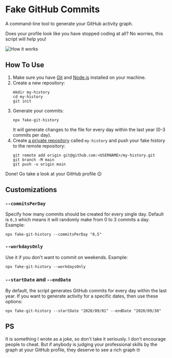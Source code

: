 # Fake GitHub Commits

A command-line tool to generate your GitHub activity graph.

Does your profile look like you have stopped coding at all?
No worries, this script will help you!

<img src="https://dl.dropboxusercontent.com/s/q2iinti6v0zbhzs/contributions.gif?dl=0" alt="How it works" />

## How To Use

1. Make sure you have [Git](https://git-scm.com/book/en/v2/Getting-Started-Installing-Git) and [Node.js](https://nodejs.org/en/download/) installed on your machine.
2. Create a new repository:
   ```shell script
   mkdir my-history
   cd my-history
   git init
   ```
3. Generate your commits:
   ```shell script
   npx fake-git-history
   ```
   It will generate changes to the file for every day within the last year (0-3 commits per day).
4. Create [a private repository](https://github.com/new) called `my-history`
   and push your fake history to the remote repository:
   ```shell script 
   git remote add origin git@github.com:<USERNAME>/my-history.git 
   git branch -M main
   git push -u origin main
   ```

Done! Go take a look at your GitHub profile 😉

## Customizations

### `--commitsPerDay`

Specify how many commits should be created for every single day.
Default is `0,3` which means it will randomly make from 0 to 3 commits a day. Example:

```shell script
npx fake-git-history --commitsPerDay "0,5"
```

### `--workdaysOnly`

Use it if you don't want to commit on weekends. Example:

```shell script
npx fake-git-history --workdaysOnly
```

### `--startDate` and `--endDate`

By default, the script generates GitHub commits for every day within the last year.
If you want to generate activity for a specific dates, then use these options:

```shell script
npx fake-git-history --startDate "2020/09/01" --endDate "2020/09/30"
```

## PS 

It is something I wrote as a joke, so don't take it seriously. 
I don't encourage people to cheat. But if anybody is judging your professional skills by the graph at your GitHub profile, they deserve to see a rich graph 🤓
